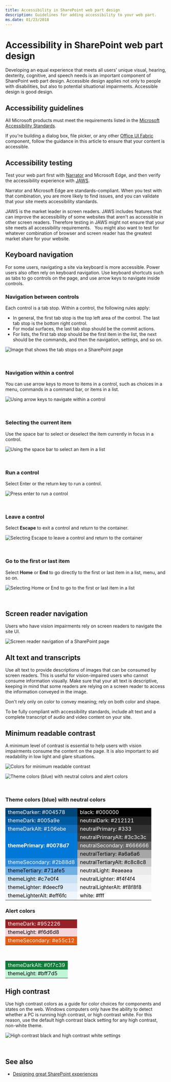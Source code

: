 ```yaml
---
title: Accessibility in SharePoint web part design
description: Guidelines for adding accessibility to your web part.
ms.date: 01/23/2018 
---
```


<!--Based on how rough this content is in its current state, i'm going to pull it from this initial release so we can edit and better prepare. -->

# Accessibility in SharePoint web part design

Developing an equal experience that meets all users' unique visual, hearing, dexterity, cognitive, and speech needs is an important component of SharePoint web part design. Accessible design applies not only to people with disabilities, but also to potential situational impairments. Accessible design is good design.

## Accessibility guidelines

<!-- Make sure that this is an external resource that folks can access. Original link was to a OneNote file. -->
All Microsoft products must meet the requirements listed in the [Microsoft Accessibility Standards](https://microsoft.sharepoint.com/teams/msenable/Pages/MASDetails.aspx
"Link to Microsoft Accesssibility Standards").  

<!-- Fabric components are not designed to be accessible already? And, shouldn't components that aren't based on Fabric also be accessible? -->

If you're building a dialog box, file picker, or any other [Office UI Fabric](https://developer.microsoft.com/en-us/fabric#/components) component, follow the guidance in this article to ensure that your content is accessible. 

<!-- Not sure why we have that link? It currently goes to the OneNote file. Where is the Common UI Controls content? Is that related to accessibility? [v-licapu] - I agree; we shouldn't be linking to this unless it's live to external audiences; even I can't access it. I moved it to within the comment: 
[Common UI Controls](https://microsoft.sharepoint.com/teams/STS/_layouts/OneNote.aspx?id=%2Fteams%2FSTS%2FShared%20Documents%2FSP%20Accessibility%2FAccessibility%20Guidance&wd=target%28Accessibility%20101.one%7C0005C142-938C-4411-B543-B9F4199E19B3%2FEverything%20you%20need%20to%20know%20about%20Accessibility%7CE099AFE3-8804-4E1F-BA50-99493AB8A3D0%2F%29 "Link to Common UI Controls") -->

## Accessibility testing

<!-- FYI, I added links. Can we assume that our target audience uses the Edge browser? -->

Test your web part first with [Narrator](https://support.microsoft.com/en-us/help/22798/windows-10-narrator-get-started) and Microsoft Edge, and then verify the accessibility experience with [JAWS](http://www.freedomscientific.com/Products/Blindness/JAWS).

Narrator and Microsoft Edge are standards-compliant. When you test with that combination, you are more likely to find issues, and you can validate that your site meets accessibility standards. 

JAWS is the market leader in screen readers. JAWS includes features that can improve the accessibility of some websites that aren't as accessible in other screen readers. Therefore testing in JAWS might not ensure that your site meets all accessibility requirements. 
 
You might also want to test for whatever combination of browser and screen reader has the greatest market share for your website.

<!-- Delete? This doesn't seem like text that should be in externally published docs? 
When suppliers test with JAWS, we ask them to repro identified bugs with Narrator and Edge. In the case a bug does not repro with Narrator/Edge it is sent to Mary Smith who works with VFO for a Jaws specific fix. 
-->

## Keyboard navigation

<!-- Is this section telling people how to navigate via a keyboard, or how to design to optimize for keyboard navigation? If the former, . -->

For some users, navigating a site via keyboard is more accessible. Power users also often rely on keyboard navigation. Use keyboard shortcuts such as tabs to go controls on the page, and use arrow keys to navigate inside controls.

### Navigation between controls

Each control is a tab stop. Within a control, the following rules apply:

- In general, the first tab stop is the top left area of the control. The last tab stop is the bottom right control.
- For modal surfaces, the last tab stop should be the commit actions.
- For lists, the first tab stop should be the first item in the list, the next should be the commands, and then the navigation, settings, and so on.

<!-- We should make sure the content in the accessibility topic is accessibible. ;) Please describe the information that the image conveys; something like this (also consider making the image an actual screen shot, that might be more clear):

In the following image:
The first tab is the list item.
The second tab is the command.
The third tab is the navigation.
-->


![Image that shows the tab stops on a SharePoint page](https://i.imgur.com/Vn3VosN.png)

<br/>

### Navigation within a control

You can use arrow keys to move to items in a control, such as choices in a menu, commands in a command bar, or items in a list.

<!-- This image is not very clear. Do you need to have the "blank" list box on the left? -->

![Using arrow keys to navigate within a control](https://i.imgur.com/vF0Nk73.png)

<br/>

### Selecting the current item

Use the space bar to select or deselect the item currently in focus in a control.

![Using the space bar to select an item in a list](https://i.imgur.com/j3fBKPl.png)

<br/>

### Run a control

Select Enter or the return key to run a control.

![Press enter to run a control](https://i.imgur.com/s0nMPdT.png)

<br/>

### Leave a control

Select **Escape** to exit a control and return to the container.

![Selecting Escape to leave a control and return to the container](https://i.imgur.com/uD99zIX.png)

<br/>

### Go to the first or last item

Select **Home** or **End** to go directly to the first or last item in a list, menu, and so on.

![Selecting Home or End to go to the first or last item in a list](https://i.imgur.com/gGKsh74.png)

<br/>

## Screen reader navigation

Users who have vision impairments rely on screen readers to navigate the site UI. 

<!-- Narrator isn't a third-party product. This image needs more text/explanation; please also clarify the alt text. Is this section important, or can it be removed, given the previous mention of testing with Narrator and JAWS? Again, the intent/target audience for this information isn't clear - is it for the user, or the designer? Can you explain why this information is important from the designer's POV? -->

![Screen reader navigation of a SharePoint page](https://i.imgur.com/ar23o3X.png)

## Alt text and transcripts

Use alt text to provide descriptions of images that can be consumed by screen readers. This is useful for vision-impaired users who cannot consume information visually. Make sure that your alt text is descriptive, keeping in mind that some readers are relying on a screen reader to access the information conveyed in the image. 

Don't rely only on color to convey meaning; rely on both color and shape.

To be fully compliant with accessibility standards, include alt text and a complete transcript of audio and video content on your site.

## Minimum readable contrast

A minimum level of contrast is essential to help users with vision impairments consume the content on the page. It is also important to aid readability in low light and glare situations. 

<!-- Convert this image into a table, for accessibility. ;) -->
<!-- ![Neutral, Theme, and Alert colors for minimum readable contrast](https://i.imgur.com/L7pSF1w.png)-->

![Colors for minimum readable contrast](../images/wcag-2aa-compliance-colors.png)

![Theme colors (blue) with neutral colors and alert colors](../images/accessibility-blue-theme-and-alert-colors.png)

<br/>

### Theme colors (blue) with neutral colors

<table>
<tr>
<td style="color:white; background-color:#004578">themeDarker: #004578</td>
<td style="color:white; background-color:#000000">black: #000000</td>
</tr>
<tr>
<td style="color:white; background-color:#005a9e">themeDark: #005a9e</td>
<td style="color:white; background-color:#212121">neutralDark: #212121</td>
</tr>
<tr>
<td style="color:white; background-color:#106ebe">themeDarkAlt: #106ebe</td>
<td style="color:white; background-color:#333">neutralPrimary: #333</td>
</tr>
<tr>
<td rowspan="3" style="font-weight:bold; vertical-align:middle; color:white; background-color:#0078d7">themePrimary: #0078d7</td>
<td style="color:white; background-color:#3c3c3c">neutralPrimaryAlt: #3c3c3c</td>
</tr>
<tr>
<td style="color:white; background-color:#666666">neutralSecondary: #666666</td>
</tr>
<tr>
<td style="color:black; background-color:#a6a6a6">neutralTertiary: #a6a6a6</td>
</tr>
<tr>
<td style="color:white; background-color:#2b88d8">themeSecondary: #2b88d8</td>
<td style="color:black; background-color:#c8c8c8">neutralTertiaryAlt: #c8c8c8</td>
</tr>
<tr>
<td style="color:black; background-color:#71afe5">themeTertiary: #71afe5</td>
<td style="color:black; background-color:#eaeaea">neutralLight: #eaeaea</td>
</tr>
<tr>
<td style="color:black; background-color:#c7e0f4">themeLight: #c7e0f4</td>
<td style="color:black; background-color:#f4f4f4">neutralLighter: #f4f4f4</td>
</tr>
<tr>
<td style="color:black; background-color:#deecf9">themeLighter: #deecf9</td>
<td style="color:black; background-color:#f8f8f8">neutralLighterAlt: #f8f8f8</td>
</tr>
<tr>
<td style="color:black; background-color:#eff6fc">themeLighterAlt: #eff6fc</td>
<td style="color:black; background-color:#fff">white: #fff</td>
</tr>
</table>

### Alert colors

<table>
<tr>
<td style="color:white; background-color:#952226">themeDark: #952226</td>
</tr>
<tr>
<td style="color:black; background-color:#f6d6d8">themeLight: #f6d6d8</td>
</tr>
<tr>
<td style="color:white; background-color:#e55c12">themeSecondary: #e55c12</td>
</tr>
</table>

<br/>

<table>
<tr>
<td style="color:white; background-color:#0f7c39">themeDarkAlt: #0f7c39</td>
</tr>
<tr>
<td style="color:black; background-color:#bff7d5">themeLight: #bff7d5</td>
</tr>
</table>


## High contrast

Use high contrast colors as a guide for color choices for components and states on the web. Windows computers only have the ability to detect whether a PC is running high contrast, or high contrast white. For this reason, use the default high contrast black setting for any high contrast, non-white theme.

<!-- In the left part of the image, I think the title should be "High Contrast Black". -->

![High contrast black and high contrast white settings](https://i.imgur.com/qvTFzd4.png)

<br/>

## See also

- [Designing great SharePoint experiences](design-guidance-overview.md)




